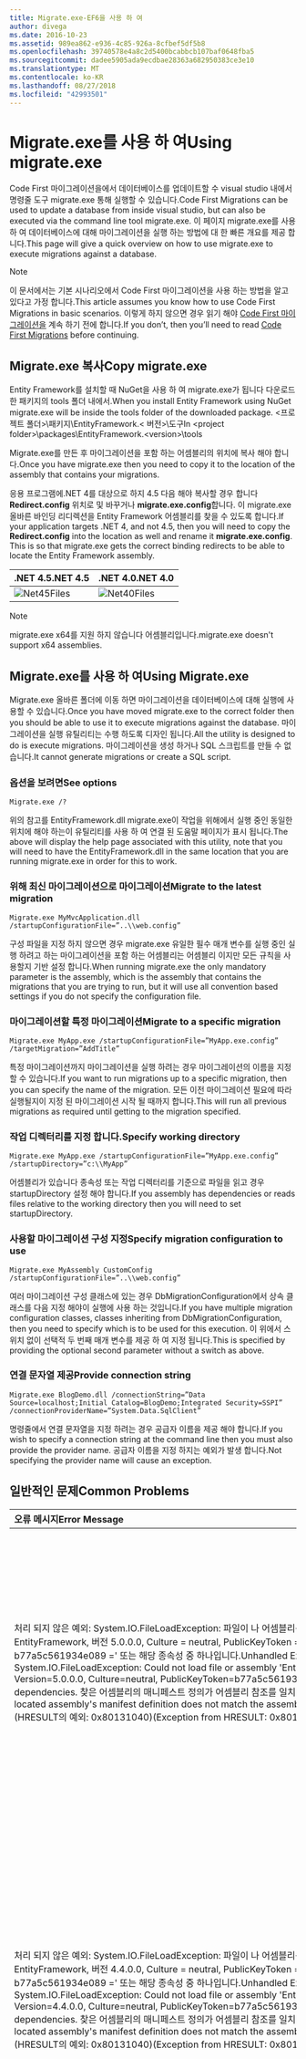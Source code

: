 ```yaml
---
title: Migrate.exe-EF6을 사용 하 여
author: divega
ms.date: 2016-10-23
ms.assetid: 989ea862-e936-4c85-926a-8cfbef5df5b8
ms.openlocfilehash: 39740578e4a8c2d5400bcabbcb107baf0648fba5
ms.sourcegitcommit: dadee5905ada9ecdbae28363a682950383ce3e10
ms.translationtype: MT
ms.contentlocale: ko-KR
ms.lasthandoff: 08/27/2018
ms.locfileid: "42993501"
---
```

# <a name="using-migrateexe"></a><span data-ttu-id="7c41f-102">Migrate.exe를 사용 하 여</span><span class="sxs-lookup"><span data-stu-id="7c41f-102">Using migrate.exe</span></span>
<span data-ttu-id="7c41f-103">Code First 마이그레이션을에서 데이터베이스를 업데이트할 수 visual studio 내에서 명령줄 도구 migrate.exe 통해 실행할 수 있습니다.</span><span class="sxs-lookup"><span data-stu-id="7c41f-103">Code First Migrations can be used to update a database from inside visual studio, but can also be executed via the command line tool migrate.exe.</span></span> <span data-ttu-id="7c41f-104">이 페이지 migrate.exe를 사용 하 여 데이터베이스에 대해 마이그레이션을 실행 하는 방법에 대 한 빠른 개요를 제공 합니다.</span><span class="sxs-lookup"><span data-stu-id="7c41f-104">This page will give a quick overview on how to use migrate.exe to execute migrations against a database.</span></span>

> [!NOTE]
> <span data-ttu-id="7c41f-105">이 문서에서는 기본 시나리오에서 Code First 마이그레이션을 사용 하는 방법을 알고 있다고 가정 합니다.</span><span class="sxs-lookup"><span data-stu-id="7c41f-105">This article assumes you know how to use Code First Migrations in basic scenarios.</span></span> <span data-ttu-id="7c41f-106">이렇게 하지 않으면 경우 읽기 해야 [Code First 마이그레이션을](~/ef6/modeling/code-first/migrations/index.md) 계속 하기 전에 합니다.</span><span class="sxs-lookup"><span data-stu-id="7c41f-106">If you don’t, then you’ll need to read [Code First Migrations](~/ef6/modeling/code-first/migrations/index.md) before continuing.</span></span>

## <a name="copy-migrateexe"></a><span data-ttu-id="7c41f-107">Migrate.exe 복사</span><span class="sxs-lookup"><span data-stu-id="7c41f-107">Copy migrate.exe</span></span>

<span data-ttu-id="7c41f-108">Entity Framework를 설치할 때 NuGet을 사용 하 여 migrate.exe가 됩니다 다운로드 한 패키지의 tools 폴더 내에서.</span><span class="sxs-lookup"><span data-stu-id="7c41f-108">When you install Entity Framework using NuGet migrate.exe will be inside the tools folder of the downloaded package.</span></span> <span data-ttu-id="7c41f-109">&lt;프로젝트 폴더&gt;\\패키지\\EntityFramework.&lt; 버전&gt;\\도구</span><span class="sxs-lookup"><span data-stu-id="7c41f-109">In &lt;project folder&gt;\\packages\\EntityFramework.&lt;version&gt;\\tools</span></span>

<span data-ttu-id="7c41f-110">Migrate.exe를 만든 후 마이그레이션을 포함 하는 어셈블리의 위치에 복사 해야 합니다.</span><span class="sxs-lookup"><span data-stu-id="7c41f-110">Once you have migrate.exe then you need to copy it to the location of the assembly that contains your migrations.</span></span>

<span data-ttu-id="7c41f-111">응용 프로그램에.NET 4를 대상으로 하지 4.5 다음 해야 복사할 경우 합니다 **Redirect.config** 위치로 및 바꾸거나 **migrate.exe.config**합니다. 이 migrate.exe 올바른 바인딩 리디렉션을 Entity Framework 어셈블리를 찾을 수 있도록 합니다.</span><span class="sxs-lookup"><span data-stu-id="7c41f-111">If your application targets .NET 4, and not 4.5, then you will need to copy the **Redirect.config** into the location as well and rename it **migrate.exe.config**. This is so that migrate.exe gets the correct binding redirects to be able to locate the Entity Framework assembly.</span></span>

| <span data-ttu-id="7c41f-112">.NET 4.5</span><span class="sxs-lookup"><span data-stu-id="7c41f-112">.NET 4.5</span></span>                                   | <span data-ttu-id="7c41f-113">.NET 4.0</span><span class="sxs-lookup"><span data-stu-id="7c41f-113">.NET 4.0</span></span>                                   |
|:-------------------------------------------|:-------------------------------------------|
| ![Net45Files](~/ef6/media/net45files.png)  | ![Net40Files](~/ef6/media/net40files.png)  |

> [!NOTE]
> <span data-ttu-id="7c41f-116">migrate.exe x64를 지원 하지 않습니다 어셈블리입니다.</span><span class="sxs-lookup"><span data-stu-id="7c41f-116">migrate.exe doesn't support x64 assemblies.</span></span>

## <a name="using-migrateexe"></a><span data-ttu-id="7c41f-117">Migrate.exe를 사용 하 여</span><span class="sxs-lookup"><span data-stu-id="7c41f-117">Using Migrate.exe</span></span>

<span data-ttu-id="7c41f-118">Migrate.exe 올바른 폴더에 이동 하면 마이그레이션을 데이터베이스에 대해 실행에 사용할 수 있습니다.</span><span class="sxs-lookup"><span data-stu-id="7c41f-118">Once you have moved migrate.exe to the correct folder then you should be able to use it to execute migrations against the database.</span></span> <span data-ttu-id="7c41f-119">마이그레이션을 실행 유틸리티는 수행 하도록 디자인 됩니다.</span><span class="sxs-lookup"><span data-stu-id="7c41f-119">All the utility is designed to do is execute migrations.</span></span> <span data-ttu-id="7c41f-120">마이그레이션을 생성 하거나 SQL 스크립트를 만들 수 없습니다.</span><span class="sxs-lookup"><span data-stu-id="7c41f-120">It cannot generate migrations or create a SQL script.</span></span>

### <a name="see-options"></a><span data-ttu-id="7c41f-121">옵션을 보려면</span><span class="sxs-lookup"><span data-stu-id="7c41f-121">See options</span></span>

``` console
Migrate.exe /?
```

<span data-ttu-id="7c41f-122">위의 참고를 EntityFramework.dll migrate.exe이 작업을 위해에서 실행 중인 동일한 위치에 해야 하는이 유틸리티를 사용 하 여 연결 된 도움말 페이지가 표시 됩니다.</span><span class="sxs-lookup"><span data-stu-id="7c41f-122">The above will display the help page associated with this utility, note that you will need to have the EntityFramework.dll in the same location that you are running migrate.exe in order for this to work.</span></span>

### <a name="migrate-to-the-latest-migration"></a><span data-ttu-id="7c41f-123">위해 최신 마이그레이션으로 마이그레이션</span><span class="sxs-lookup"><span data-stu-id="7c41f-123">Migrate to the latest migration</span></span>

``` console
Migrate.exe MyMvcApplication.dll /startupConfigurationFile=”..\\web.config”
```

<span data-ttu-id="7c41f-124">구성 파일을 지정 하지 않으면 경우 migrate.exe 유일한 필수 매개 변수를 실행 중인 실행 하려고 하는 마이그레이션을 포함 하는 어셈블리는 어셈블리 이지만 모든 규칙을 사용할지 기반 설정 합니다.</span><span class="sxs-lookup"><span data-stu-id="7c41f-124">When running migrate.exe the only mandatory parameter is the assembly, which is the assembly that contains the migrations that you are trying to run, but it will use all convention based settings if you do not specify the configuration file.</span></span>

### <a name="migrate-to-a-specific-migration"></a><span data-ttu-id="7c41f-125">마이그레이션할 특정 마이그레이션</span><span class="sxs-lookup"><span data-stu-id="7c41f-125">Migrate to a specific migration</span></span>

``` console
Migrate.exe MyApp.exe /startupConfigurationFile=”MyApp.exe.config” /targetMigration=”AddTitle”
```

<span data-ttu-id="7c41f-126">특정 마이그레이션까지 마이그레이션을 실행 하려는 경우 마이그레이션의 이름을 지정할 수 있습니다.</span><span class="sxs-lookup"><span data-stu-id="7c41f-126">If you want to run migrations up to a specific migration, then you can specify the name of the migration.</span></span> <span data-ttu-id="7c41f-127">모든 이전 마이그레이션 필요에 따라 실행될지이 지정 된 마이그레이션 시작 될 때까지 합니다.</span><span class="sxs-lookup"><span data-stu-id="7c41f-127">This will run all previous migrations as required until getting to the migration specified.</span></span>

### <a name="specify-working-directory"></a><span data-ttu-id="7c41f-128">작업 디렉터리를 지정 합니다.</span><span class="sxs-lookup"><span data-stu-id="7c41f-128">Specify working directory</span></span>

``` console
Migrate.exe MyApp.exe /startupConfigurationFile=”MyApp.exe.config” /startupDirectory=”c:\\MyApp”
```

<span data-ttu-id="7c41f-129">어셈블리가 있습니다 종속성 또는 작업 디렉터리를 기준으로 파일을 읽고 경우 startupDirectory 설정 해야 합니다.</span><span class="sxs-lookup"><span data-stu-id="7c41f-129">If you assembly has dependencies or reads files relative to the working directory then you will need to set startupDirectory.</span></span>

### <a name="specify-migration-configuration-to-use"></a><span data-ttu-id="7c41f-130">사용할 마이그레이션 구성 지정</span><span class="sxs-lookup"><span data-stu-id="7c41f-130">Specify migration configuration to use</span></span>

``` console
Migrate.exe MyAssembly CustomConfig /startupConfigurationFile=”..\\web.config”
```

<span data-ttu-id="7c41f-131">여러 마이그레이션 구성 클래스에 있는 경우 DbMigrationConfiguration에서 상속 클래스를 다음 지정 해야이 실행에 사용 하는 것입니다.</span><span class="sxs-lookup"><span data-stu-id="7c41f-131">If you have multiple migration configuration classes, classes inheriting from DbMigrationConfiguration, then you need to specify which is to be used for this execution.</span></span> <span data-ttu-id="7c41f-132">이 위에서 스위치 없이 선택적 두 번째 매개 변수를 제공 하 여 지정 됩니다.</span><span class="sxs-lookup"><span data-stu-id="7c41f-132">This is specified by providing the optional second parameter without a switch as above.</span></span>

### <a name="provide-connection-string"></a><span data-ttu-id="7c41f-133">연결 문자열 제공</span><span class="sxs-lookup"><span data-stu-id="7c41f-133">Provide connection string</span></span>

``` console
Migrate.exe BlogDemo.dll /connectionString=”Data Source=localhost;Initial Catalog=BlogDemo;Integrated Security=SSPI” /connectionProviderName=”System.Data.SqlClient”
```

<span data-ttu-id="7c41f-134">명령줄에서 연결 문자열을 지정 하려는 경우 공급자 이름을 제공 해야 합니다.</span><span class="sxs-lookup"><span data-stu-id="7c41f-134">If you wish to specify a connection string at the command line then you must also provide the provider name.</span></span> <span data-ttu-id="7c41f-135">공급자 이름을 지정 하지는 예외가 발생 합니다.</span><span class="sxs-lookup"><span data-stu-id="7c41f-135">Not specifying the provider name will cause an exception.</span></span>

## <a name="common-problems"></a><span data-ttu-id="7c41f-136">일반적인 문제</span><span class="sxs-lookup"><span data-stu-id="7c41f-136">Common Problems</span></span>

| <span data-ttu-id="7c41f-137">오류 메시지</span><span class="sxs-lookup"><span data-stu-id="7c41f-137">Error Message</span></span>                                                                                                                                                                                                                                                                                                                      | <span data-ttu-id="7c41f-138">솔루션</span><span class="sxs-lookup"><span data-stu-id="7c41f-138">Solution</span></span>                                                                                                                                                                                                                                                                                             |
|:-----------------------------------------------------------------------------------------------------------------------------------------------------------------------------------------------------------------------------------------------------------------------------------------------------------------------------------|:-----------------------------------------------------------------------------------------------------------------------------------------------------------------------------------------------------------------------------------------------------------------------------------------------------|
| <span data-ttu-id="7c41f-139">처리 되지 않은 예외: System.IO.FileLoadException: 파일이 나 어셈블리를 로드할 수 없습니다 ' EntityFramework, 버전 5.0.0.0, Culture = neutral, PublicKeyToken = b77a5c561934e089 =' 또는 해당 종속성 중 하나입니다.</span><span class="sxs-lookup"><span data-stu-id="7c41f-139">Unhandled Exception: System.IO.FileLoadException:  Could not load file or assembly 'EntityFramework, Version=5.0.0.0, Culture=neutral, PublicKeyToken=b77a5c561934e089' or one of its dependencies.</span></span> <span data-ttu-id="7c41f-140">찾은 어셈블리의 매니페스트 정의가 어셈블리 참조를 일치 하지 않습니다.</span><span class="sxs-lookup"><span data-stu-id="7c41f-140">The located assembly's manifest definition does not match the assembly reference.</span></span> <span data-ttu-id="7c41f-141">(HRESULT의 예외: 0x80131040)</span><span class="sxs-lookup"><span data-stu-id="7c41f-141">(Exception from HRESULT: 0x80131040)</span></span>         | <span data-ttu-id="7c41f-142">일반적으로 Redirect.config 파일 없이.NET 4 응용 프로그램을 실행 하는 것을 의미 합니다.</span><span class="sxs-lookup"><span data-stu-id="7c41f-142">This typically means that you are running a .NET 4 application without the Redirect.config file.</span></span> <span data-ttu-id="7c41f-143">Redirect.config migrate.exe와 동일한 위치에 복사 하 고 이름을 migrate.exe.config로 해야 합니다.</span><span class="sxs-lookup"><span data-stu-id="7c41f-143">You need to copy the Redirect.config to the same location as migrate.exe and rename it to migrate.exe.config.</span></span>                                                                                       |
| <span data-ttu-id="7c41f-144">처리 되지 않은 예외: System.IO.FileLoadException: 파일이 나 어셈블리를 로드할 수 없습니다 ' EntityFramework, 버전 4.4.0.0, Culture = neutral, PublicKeyToken = b77a5c561934e089 =' 또는 해당 종속성 중 하나입니다.</span><span class="sxs-lookup"><span data-stu-id="7c41f-144">Unhandled Exception: System.IO.FileLoadException: Could not load file or assembly 'EntityFramework, Version=4.4.0.0, Culture=neutral, PublicKeyToken=b77a5c561934e089' or one of its dependencies.</span></span> <span data-ttu-id="7c41f-145">찾은 어셈블리의 매니페스트 정의가 어셈블리 참조를 일치 하지 않습니다.</span><span class="sxs-lookup"><span data-stu-id="7c41f-145">The located assembly's manifest definition does not match the assembly reference.</span></span> <span data-ttu-id="7c41f-146">(HRESULT의 예외: 0x80131040)</span><span class="sxs-lookup"><span data-stu-id="7c41f-146">(Exception from HRESULT: 0x80131040)</span></span>          | <span data-ttu-id="7c41f-147">이 예외는 Redirect.config 사용 하 여 응용 프로그램 migrate.exe 위치로 복사 하는.NET 4.5를 실행 하는 것을 의미 합니다.</span><span class="sxs-lookup"><span data-stu-id="7c41f-147">This exception means that you are running a .NET 4.5 application with the Redirect.config copied to the migrate.exe location.</span></span> <span data-ttu-id="7c41f-148">앱이.NET 4.5 경우 구성 파일 내에서 리디렉션 사용 하 여 필요가 없습니다.</span><span class="sxs-lookup"><span data-stu-id="7c41f-148">If your app is .NET 4.5 then you do not need to have the config file with the redirects inside.</span></span> <span data-ttu-id="7c41f-149">Migrate.exe.config 파일을 삭제 합니다.</span><span class="sxs-lookup"><span data-stu-id="7c41f-149">Delete the migrate.exe.config file.</span></span>                                    |
| <span data-ttu-id="7c41f-150">오류: 보류 중인 변경 및 자동 마이그레이션을 사용할 수 없습니다 때문에 현재 모델과 일치 하도록 데이터베이스를 업데이트할 수 없습니다.</span><span class="sxs-lookup"><span data-stu-id="7c41f-150">ERROR: Unable to update database to match the current model because there are pending changes and automatic migration is disabled.</span></span> <span data-ttu-id="7c41f-151">코드 기반 마이그레이션에 보류 중인 모델 변경 내용 쓰기 또는 자동 마이그레이션을 사용 하도록 설정 합니다.</span><span class="sxs-lookup"><span data-stu-id="7c41f-151">Either write the pending model changes to a code-based migration or enable automatic migration.</span></span> <span data-ttu-id="7c41f-152">자동 마이그레이션을 사용 하도록 설정 하려면 true로 설정 하는 DbMigrationsConfiguration.AutomaticMigrationsEnabled를 설정 합니다.</span><span class="sxs-lookup"><span data-stu-id="7c41f-152">Set DbMigrationsConfiguration.AutomaticMigrationsEnabled to true to enable automatic migration.</span></span> | <span data-ttu-id="7c41f-153">실행 중인 마이그레이션 변경 내용을 모델에 대 한 대처로 마이그레이션을 만들지 않은 데이터베이스 모델과 일치 하지 않는 경우이 오류가 발생 합니다.</span><span class="sxs-lookup"><span data-stu-id="7c41f-153">This error occurs if running migrate when you haven’t created a migration to cope with changes made to the model, and the database does not match the model.</span></span> <span data-ttu-id="7c41f-154">다음 데이터베이스를 업그레이드 하려면 마이그레이션을 만들지 않고 migrate.exe를 실행 하는 모델 클래스에 속성 추가이 예시입니다.</span><span class="sxs-lookup"><span data-stu-id="7c41f-154">Adding a property to a model class then running migrate.exe without creating a migration to upgrade the database is an example of this.</span></span> |
| <span data-ttu-id="7c41f-155">오류: 형식 멤버에 대 한 해결 되지 않으면 ' System.Data.Entity.Migrations.Design.ToolingFacade+UpdateRunner,EntityFramework, 버전 5.0.0.0, Culture = neutral, PublicKeyToken = b77a5c561934e089 ='.</span><span class="sxs-lookup"><span data-stu-id="7c41f-155">ERROR: Type is not resolved for member 'System.Data.Entity.Migrations.Design.ToolingFacade+UpdateRunner,EntityFramework, Version=5.0.0.0, Culture=neutral, PublicKeyToken=b77a5c561934e089'.</span></span>                                                                                                                                       | <span data-ttu-id="7c41f-156">이 오류는 잘못 된 시작 디렉터리를 지정 하 여 발생할 수 있습니다.</span><span class="sxs-lookup"><span data-stu-id="7c41f-156">This error can be caused by specifying an incorrect startup directory.</span></span> <span data-ttu-id="7c41f-157">Migrate.exe의 위치 여야 합니다.</span><span class="sxs-lookup"><span data-stu-id="7c41f-157">This must be the location of migrate.exe</span></span>                                                                                                                                                                                      |
| <span data-ttu-id="7c41f-158">처리 되지 않은 예외: System.NullReferenceException: 개체 참조가 개체의 인스턴스로 설정 되지 않았습니다.</span><span class="sxs-lookup"><span data-stu-id="7c41f-158">Unhandled Exception: System.NullReferenceException: Object reference not set to an instance of an object.</span></span> <br/>   <span data-ttu-id="7c41f-159">System.Data.Entity.Migrations.Console.Program.Main (String args)에서</span><span class="sxs-lookup"><span data-stu-id="7c41f-159">at System.Data.Entity.Migrations.Console.Program.Main(String[] args)</span></span>                                                                                                                                             | <span data-ttu-id="7c41f-160">이 사용 하는 시나리오에 대 한 필수 매개 변수를 지정 하지 않으면에서 발생할 수 있습니다.</span><span class="sxs-lookup"><span data-stu-id="7c41f-160">This can be caused by not specifying a required parameter for a scenario that you are using.</span></span> <span data-ttu-id="7c41f-161">예를 들어 공급자 이름을 지정 하지 않고 연결 문자열을 지정 합니다.</span><span class="sxs-lookup"><span data-stu-id="7c41f-161">For example specifying a connection string without specifying the provider name.</span></span>                                                                                                                        |
| <span data-ttu-id="7c41f-162">오류: 'ClassLibrary1' 어셈블리에서 마이그레이션을 구성 형식이 둘 이상 찾았습니다.</span><span class="sxs-lookup"><span data-stu-id="7c41f-162">ERROR: More than one migrations configuration type was found in the assembly 'ClassLibrary1'.</span></span> <span data-ttu-id="7c41f-163">사용할 이름을 지정 합니다.</span><span class="sxs-lookup"><span data-stu-id="7c41f-163">Specify the name of the one to use.</span></span>                                                                                                                                                                                                  | <span data-ttu-id="7c41f-164">오류 상태는 구성 클래스가 둘 이상 지정된 된 어셈블리 에서입니다.</span><span class="sxs-lookup"><span data-stu-id="7c41f-164">As the error states, there is more than one configuration class in the given assembly.</span></span> <span data-ttu-id="7c41f-165">사용 하려는 지정 하려면 /configurationType 스위치를 사용 해야 합니다.</span><span class="sxs-lookup"><span data-stu-id="7c41f-165">You must use the /configurationType switch to specify which to use.</span></span>                                                                                                                                           |
| <span data-ttu-id="7c41f-166">오류:에 파일 또는 어셈블리를 로드할 수 없습니다 '&lt;assemblyName&gt;' 또는 해당 종속성 중 하나입니다.</span><span class="sxs-lookup"><span data-stu-id="7c41f-166">ERROR: Could not load file or assembly ‘&lt;assemblyName&gt;’ or one of its dependencies.</span></span> <span data-ttu-id="7c41f-167">지정된 된 어셈블리 이름 또는 코드 베이스가 올바르지 않습니다.</span><span class="sxs-lookup"><span data-stu-id="7c41f-167">The given assembly name or codebase was invalid.</span></span> <span data-ttu-id="7c41f-168">(HRESULT의 예외: 0x80131047)</span><span class="sxs-lookup"><span data-stu-id="7c41f-168">(Exception from HRESULT: 0x80131047)</span></span>                                                                                                                                                    | <span data-ttu-id="7c41f-169">이 어셈블리 이름이 올바르게 지정 또는 있지 않은 경우 발생할 수 있습니다.</span><span class="sxs-lookup"><span data-stu-id="7c41f-169">This can be caused by specifying an assembly name incorrectly or not having</span></span>                                                                                                                                                                                                                          |
| <span data-ttu-id="7c41f-170">오류:에 파일 또는 어셈블리를 로드할 수 없습니다 '&lt;assemblyName&gt;' 또는 해당 종속성 중 하나입니다.</span><span class="sxs-lookup"><span data-stu-id="7c41f-170">ERROR: Could not load file or assembly ‘&lt;assemblyName&gt;' or one of its dependencies.</span></span> <span data-ttu-id="7c41f-171">프로그램을 잘못된 형식으로 로드하려고 했습니다.</span><span class="sxs-lookup"><span data-stu-id="7c41f-171">An attempt was made to load a program with an incorrect format.</span></span>                                                                                                                                                                          | <span data-ttu-id="7c41f-172">X64 migrate.exe 실행 하려는 경우이 응용 프로그램입니다.</span><span class="sxs-lookup"><span data-stu-id="7c41f-172">This happens if you are trying to run migrate.exe against an x64 application.</span></span> <span data-ttu-id="7c41f-173">EF 5.0 이하의 x86에만 적용 됩니다.</span><span class="sxs-lookup"><span data-stu-id="7c41f-173">EF 5.0 and below will only work on x86.</span></span>                                                                                                                                                                                |
